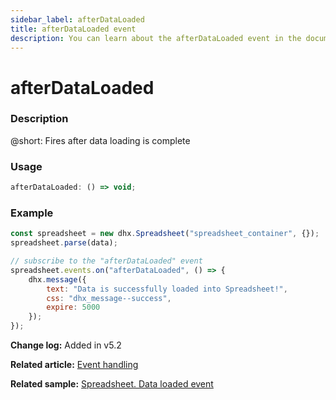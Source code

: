 ```yaml
---
sidebar_label: afterDataLoaded
title: afterDataLoaded event
description: You can learn about the afterDataLoaded event in the documentation of the DHTMLX JavaScript Spreadsheet library. Browse developer guides and API reference, try out code examples and live demos, and download a free 30-day evaluation version of DHTMLX Spreadsheet.
---
```


# afterDataLoaded

### Description

@short: Fires after data loading is complete

### Usage

~~~jsx
afterDataLoaded: () => void;
~~~

### Example

~~~jsx 
const spreadsheet = new dhx.Spreadsheet("spreadsheet_container", {});
spreadsheet.parse(data);

// subscribe to the "afterDataLoaded" event
spreadsheet.events.on("afterDataLoaded", () => {
    dhx.message({
        text: "Data is successfully loaded into Spreadsheet!",
        css: "dhx_message--success",
        expire: 5000
    });
});
~~~

**Change log:** Added in v5.2

**Related article:** [Event handling](handling_events.md)

**Related sample:** [Spreadsheet. Data loaded event](https://snippet.dhtmlx.com/vxr7amz6)

